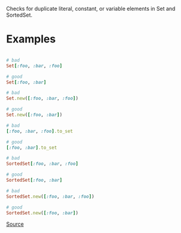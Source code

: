 
Checks for duplicate literal, constant, or variable elements in Set and SortedSet.

# Examples

```ruby

# bad
Set[:foo, :bar, :foo]

# good
Set[:foo, :bar]

# bad
Set.new([:foo, :bar, :foo])

# good
Set.new([:foo, :bar])

# bad
[:foo, :bar, :foo].to_set

# good
[:foo, :bar].to_set

# bad
SortedSet[:foo, :bar, :foo]

# good
SortedSet[:foo, :bar]

# bad
SortedSet.new([:foo, :bar, :foo])

# good
SortedSet.new([:foo, :bar])
```

[Source](http://www.rubydoc.info/gems/rubocop/RuboCop/Cop/Lint/DuplicateSetElement)